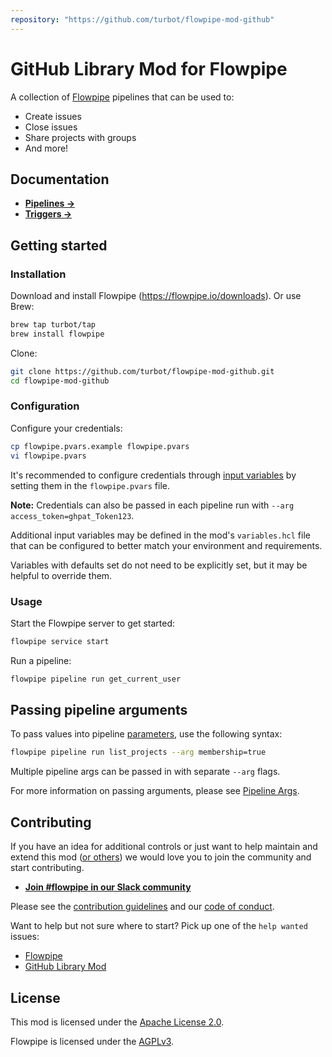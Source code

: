 ```yaml
---
repository: "https://github.com/turbot/flowpipe-mod-github"
---
```


# GitHub Library Mod for Flowpipe

A collection of [Flowpipe](https://flowpipe.io) pipelines that can be used to:
- Create issues
- Close issues
- Share projects with groups
- And more!

## Documentation

- **[Pipelines →](https://hub.flowpipe.io/mods/turbot/github/pipelines)**
- **[Triggers →](https://hub.flowpipe.io/mods/turbot/github/triggers)**

## Getting started

### Installation

Download and install Flowpipe (https://flowpipe.io/downloads). Or use Brew:

```sh
brew tap turbot/tap
brew install flowpipe
```

Clone:

```sh
git clone https://github.com/turbot/flowpipe-mod-github.git
cd flowpipe-mod-github
```

### Configuration

Configure your credentials:

```sh
cp flowpipe.pvars.example flowpipe.pvars
vi flowpipe.pvars
```

It's recommended to configure credentials through [input variables](https://flowpipe.io/docs/using-flowpipe/mod-variables) by setting them in the `flowpipe.pvars` file.

**Note:** Credentials can also be passed in each pipeline run with `--arg access_token=ghpat_Token123`.

Additional input variables may be defined in the mod's `variables.hcl` file that can be configured to better match your environment and requirements.

Variables with defaults set do not need to be explicitly set, but it may be helpful to override them.

### Usage

Start the Flowpipe server to get started:

```sh
flowpipe service start
```

Run a pipeline:

```sh
flowpipe pipeline run get_current_user
```

## Passing pipeline arguments

To pass values into pipeline [parameters](https://flowpipe.io/docs/using-flowpipe/pipeline-parameters), use the following syntax:

```sh
flowpipe pipeline run list_projects --arg membership=true
```

Multiple pipeline args can be passed in with separate `--arg` flags.

For more information on passing arguments, please see [Pipeline Args](https://flowpipe.io/docs/using-flowpipe/pipeline-arguments).

## Contributing

If you have an idea for additional controls or just want to help maintain and extend this mod ([or others](https://github.com/topics/flowpipe-mod)) we would love you to join the community and start contributing.

- **[Join #flowpipe in our Slack community ](https://flowpipe.io/community/join)**

Please see the [contribution guidelines](https://github.com/turbot/flowpipe/blob/main/CONTRIBUTING.md) and our [code of conduct](https://github.com/turbot/flowpipe/blob/main/CODE_OF_CONDUCT.md).

Want to help but not sure where to start? Pick up one of the `help wanted` issues:

- [Flowpipe](https://github.com/turbot/flowpipe/labels/help%20wanted)
- [GitHub Library Mod](https://github.com/turbot/flowpipe-mod-github/labels/help%20wanted)

## License

This mod is licensed under the [Apache License 2.0](https://github.com/turbot/flowpipe-mod-github/blob/main/LICENSE).

Flowpipe is licensed under the [AGPLv3](https://github.com/turbot/flowpipe/blob/main/LICENSE).
